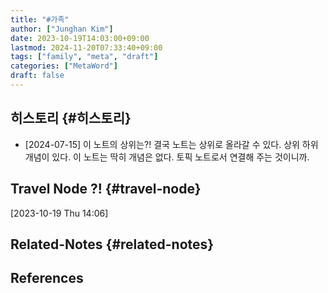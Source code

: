 ```yaml
---
title: "#가족"
author: ["Junghan Kim"]
date: 2023-10-19T14:03:00+09:00
lastmod: 2024-11-20T07:33:40+09:00
tags: ["family", "meta", "draft"]
categories: ["MetaWord"]
draft: false
---
```


## 히스토리 {#히스토리}

-   [2024-07-15] 이 노트의 상위는?! 결국 노트는 상위로 올라갈 수 있다. 상위 하위 개념이 있다. 이 노트는 딱히 개념은 없다. 토픽 노트로서 연결해 주는 것이니까.


## Travel Node  ?! {#travel-node}

<span class="timestamp-wrapper"><span class="timestamp">[2023-10-19 Thu 14:06]</span></span>


## Related-Notes {#related-notes}

## References

<style>.csl-entry{text-indent: -1.5em; margin-left: 1.5em;}</style><div class="csl-bib-body">
</div>
